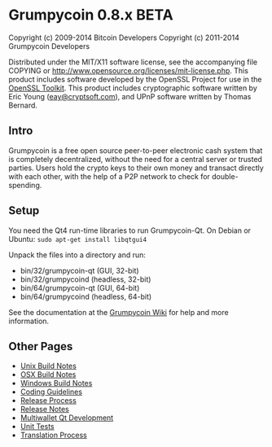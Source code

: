 Grumpycoin 0.8.x BETA
====================

Copyright (c) 2009-2014 Bitcoin Developers
Copyright (c) 2011-2014 Grumpycoin Developers

Distributed under the MIT/X11 software license, see the accompanying
file COPYING or http://www.opensource.org/licenses/mit-license.php.
This product includes software developed by the OpenSSL Project for use in the [OpenSSL Toolkit](http://www.openssl.org/). This product includes
cryptographic software written by Eric Young ([eay@cryptsoft.com](mailto:eay@cryptsoft.com)), and UPnP software written by Thomas Bernard.


Intro
---------------------
Grumpycoin is a free open source peer-to-peer electronic cash system that is
completely decentralized, without the need for a central server or trusted
parties.  Users hold the crypto keys to their own money and transact directly
with each other, with the help of a P2P network to check for double-spending.


Setup
---------------------
You need the Qt4 run-time libraries to run Grumpycoin-Qt. On Debian or Ubuntu:
	`sudo apt-get install libqtgui4`

Unpack the files into a directory and run:

- bin/32/grumpycoin-qt (GUI, 32-bit)
- bin/32/grumpycoind (headless, 32-bit)
- bin/64/grumpycoin-qt (GUI, 64-bit)
- bin/64/grumpycoind (headless, 64-bit)

See the documentation at the [Grumpycoin Wiki](http://grumpycoin.info)
for help and more information.


Other Pages
---------------------
- [Unix Build Notes](build-unix.md)
- [OSX Build Notes](build-osx.md)
- [Windows Build Notes](build-msw.md)
- [Coding Guidelines](coding.md)
- [Release Process](release-process.md)
- [Release Notes](release-notes.md)
- [Multiwallet Qt Development](multiwallet-qt.md)
- [Unit Tests](unit-tests.md)
- [Translation Process](translation_process.md)
